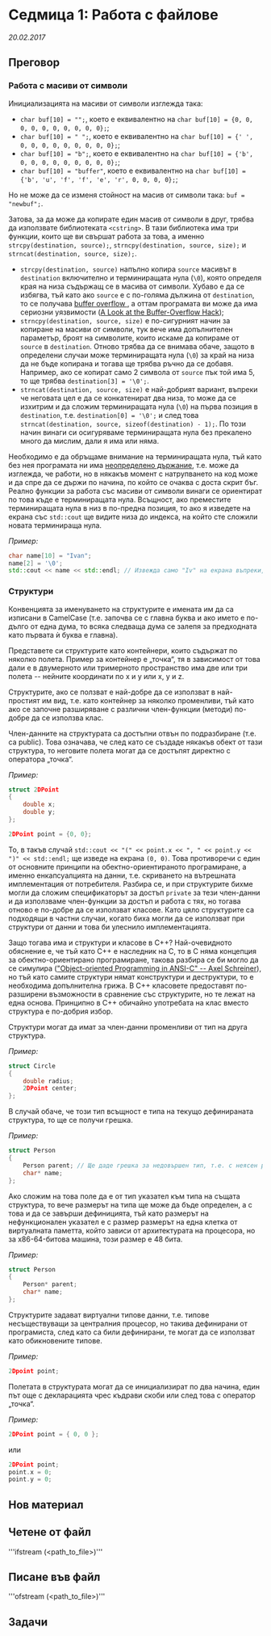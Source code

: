 # Седмица 1: Работа с файлове
*20.02.2017*

## Преговор

### Работа с масиви от символи

Инициализацията на масиви от символи изглежда така:
* `char buf[10] = "";`, което е еквивалентно на `char buf[10] = {0, 0, 0, 0, 0, 0, 0, 0, 0, 0};`;
* `char buf[10] = " ";`, което е еквивалентно на `char buf[10] = {' ', 0, 0, 0, 0, 0, 0, 0, 0, 0};`;
* `char buf[10] = "b";`, което е еквивалентно на `char buf[10] = {'b', 0, 0, 0, 0, 0, 0, 0, 0, 0};`;
* `char buf[10] = "buffer"`, което е еквивалентно на `char buf[10] = {'b', 'u', 'f', 'f', 'e', 'r', 0, 0, 0, 0};`;

Но не може да се изменя стойност на масив от символи така: `buf = "newbuf";`.

Затова, за да може да копирате един масив от символи в друг, трябва да използвате библиотеката `<cstring>`. В тази библиотека има три функции, които ще ви свършат работа за това, а именно `strcpy(destination, source);`,  `strncpy(destination, source, size);` и `strncat(destination, source, size);`.

* `strcpy(destination, source)` напълно копира `source` масивът в `destination` включително и терминиращата нула (`\0`), която определя края на низа съдържащ се в масива от символи. Хубаво е да се избягва, тъй като ако `source` е с по-голяма дължина от `destination`, то се получава [buffer overflow ](https://en.wikipedia.org/wiki/Buffer_overflow), а оттам програмата ви може да има сериозни уязвимости ([A Look at the Buffer-Overflow Hack](http://www.linuxjournal.com/article/2902));
* `strncpy(destination, source, size)` е по-сигурният начин за копиране на масиви от символи, тук вече има допълнителен параметър, броят на символите, които искаме да копираме от `source` в `destination`. Отново трябва да се внимава обаче, защото в определени случаи може терминиращата нула (`\0`) за край на низа да не бъде копирана и тогава ще трябва ръчно да се добавя. Например, ако се копират само 2 символа от `source` пък той има 5, то ще трябва `destination[3] = '\0';`.
* `strncat(destination, source, size)` е най-добрият вариант, въпреки че неговата цел е да се конкатенират два низа, то може да се изхитрим и да сложим терминиращата нула (`\0`) на първа позиция в `destination`, т.е. `destination[0] = '\0';` и след това `strncat(destination, source, sizeof(destination) - 1);`. По този начин винаги си осигуряваме терминиращата нула без прекалено много да мислим, дали я има или няма.

Необходимо е да обръщаме внимание на терминиращата нула, тъй като без нея програмата ни има [неопределено държание](https://en.wikipedia.org/wiki/Undefined_behavior), т.е. може да изглежда, че работи, но в някакъв момент с натрупването на код може и да спре да се държи по начина, по който се очаква с доста скрит бъг. Реално функции за работа със масиви от символи винаги се ориентират по това къде е терминиращата нула. Всъщност, ако преместите терминиращата нула в низ в по-предна позиция,
то ако я изведете на екрана със `std::cout` ще видите низа до индекса, на който сте сложили новата терминираща нула.

*Пример:*
```cpp
char name[10] = "Ivan";
name[2] = '\0';
std::cout << name << std::endl; // Извежда само "Iv" на екрана въпреки, че целият низ е "Ivan"
```

### Структури

Конвенцията за именуването на структурите е имената им да са изписани в CamelCase (т.е. започва се с главна буква и ако името е по-дълго от една дума, то всяка следваща дума се залепя за предходната като първата ѝ буква е главна).

Представете си структурите като контейнери, които съдържат по няколко полета. Пример за контейнер е „точка“, тя в зависимост от това дали е в двумерното или тримерното пространство има две или три полета -- нейните координати по x и y или x, y и z.

Структурите, ако се ползват е най-добре да се използват в най-простият им вид, т.е. като контейнер за няколко променливи, тъй като ако се започне разширяване с различни член-функции (методи) по-добре да се използва клас.

Член-данните на структурата са достъпни отвън по подразбиране (т.е. са public). Това означава, че след като се създаде някакъв обект от тази структура, то неговите полета могат да се достъпят директно с оператора „точка“.

*Пример:* 
```cpp
struct 2DPoint
{
    double x;
    double y;
};

2DPoint point = {0, 0}; 
```
То, в такъв случай `std::cout << "(" << point.x << ", " << point.y << ")" << std::endl;` ще изведе на екрана `(0, 0)`. Това противоречи с един от основните принципи на обектно-ориентираното програмиране, а именно енкапсуалцията на данни, т.е. скриването на вътрешната имплементация от потребителя. Разбира се, и при структурите бихме могли да сложим спецификаторът за достъп `private` за тези член-данни и да използваме член-функции за достъп и работа с тях, но тогава отново е по-добре да се
използват класове. Като цяло структурите са подходящи в частни случаи, когато биха могли да се използват при структури от данни и това би улеснило имплементацията. 

Защо тогава има и структури и класове в C++? Най-очевидното обяснение е, че тъй като C++ е наследник на C, то в C няма концепция за обектно-ориентирано програмиране, такова разбира се би могло да се симулира (["Object-oriented Programming in ANSI-C" -- Axel Schreiner](https://www.cs.rit.edu/~ats/books/ooc.pdf)), но тъй като самите структури нямат конструктури и деструктури, то е необходима допълнителна грижа. В C++ класовете предоставят по-разширени възможности в сравнение със структурите,
но те лежат на една основа. Принципно в C++ обичайно употребата на клас вместо структура е по-добрия избор.

Структури могат да имат за член-данни променливи от тип на друга структура.  

*Пример:* 
```cpp
struct Circle
{
    double radius;
    2DPoint center;
};

```

В случай обаче, че този тип всъщност е типа на текущо дефинираната структура, то ще се получи грешка.

*Пример:* 
```cpp
struct Person
{
    Person parent; // Ще даде грешка за недовършен тип, т.е. с неясен размер
    char* name;
};

```

Ако сложим на това поле да е от тип указател към типа на същата структура, то вече размерът на типа ще може да бъде определен, а с това и да се завърши дефиницията, тъй като размерът на нефункционален указател е с размер размерът на една клетка от виртуалната паметта, който зависи от архитектурата на процесора, но за x86-64-битова машина, този размер е 48 бита.

*Пример:* 

```cpp
struct Person
{
    Person* parent;
    char* name;
};

```

Структурите задават виртуални типове данни, т.е. типове несъществуващи за централния процесор, но такива дефинирани от програмиста, след като са били дефинирани, те могат да се използват като обикновените типове.

*Пример:* 

```cpp
2Dpoint point;
```

Полетата в структурата могат да се инициализират по два начина, един път още с декларацията чрес къдрави скоби или след това с оператор „точка“.

*Пример:* 
```cpp
2DPoint point = { 0, 0 };
```
или

```cpp
2DPoint point;
point.x = 0;
point.y = 0;
```

## Нов материал

## Четене от файл

'''ifstream <name> (<path_to_file>)'''


## Писане във файл

'''ofstream <name> (<path_to_file>)'''

## Задачи



